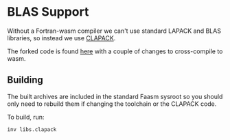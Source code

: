 # BLAS Support

Without a Fortran-wasm compiler we can't use standard LAPACK and BLAS libraries,
so instead we use [CLAPACK](http://www.netlib.org/clapack/). 

The forked code is found [here](https://github.com/faasm/faasm-clapack) with a 
couple of changes to cross-compile to wasm.


## Building

The built archives are included in the standard Faasm sysroot so you should
only need to rebuild them if changing the toolchain or the CLAPACK code.

To build, run:

```bash
inv libs.clapack
```

